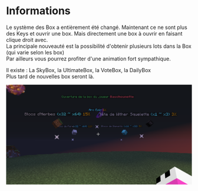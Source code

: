 # Informations

Le système des Box a entièrement été changé. Maintenant ce ne sont plus des Keys et ouvrir une box. Mais directement une box à ouvrir en faisant clique droit avec.  
La principale nouveauté est la possibilité d'obtenir plusieurs lots dans la Box \(qui varie selon les box\)  
Par ailleurs vous pourrez profiter d'une animation fort sympathique.  
  
Il existe : La SkyBox, la UltimateBox, la VoteBox, la DailyBox  
Plus tard de nouvelles box seront là.

![](../.gitbook/assets/box.png)

